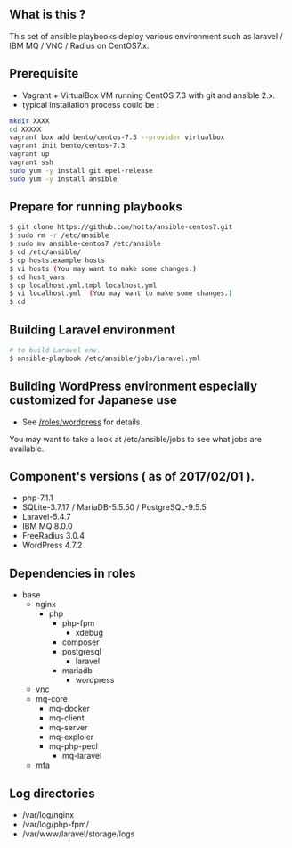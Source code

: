 ## What is this ?

This set of ansible playbooks deploy various environment such as laravel / IBM MQ / VNC / Radius on CentOS7.x.

## Prerequisite

- Vagrant + VirtualBox VM running CentOS 7.3 with git and ansible 2.x.
- typical installation process could be :

```bash
mkdir XXXX
cd XXXXX
vagrant box add bento/centos-7.3 --provider virtualbox
vagrant init bento/centos-7.3 
vagrant up
vagrant ssh
sudo yum -y install git epel-release
sudo yum -y install ansible
```

## Prepare for running playbooks

```bash
$ git clone https://github.com/hotta/ansible-centos7.git
$ sudo rm -r /etc/ansible
$ sudo mv ansible-centos7 /etc/ansible
$ cd /etc/ansible/
$ cp hosts.example hosts
$ vi hosts (You may want to make some changes.)
$ cd host_vars
$ cp localhost.yml.tmpl localhost.yml
$ vi localhost.yml  (You may want to make some changes.)
$ cd
```

## Building Laravel environment 

```bash
# to build Laravel env.
$ ansible-playbook /etc/ansible/jobs/laravel.yml
```

## Building WordPress environment especially customized for Japanese use

- See [/roles/wordpress](https://github.com/hotta/ansible-centos7/tree/master/roles/wordpress) for details.

You may want to take a look at /etc/ansible/jobs to see what jobs are
available.

## Component's versions ( as of 2017/02/01 ).

- php-7.1.1
- SQLite-3.7.17 / MariaDB-5.5.50 / PostgreSQL-9.5.5
- Laravel-5.4.7
- IBM MQ 8.0.0
- FreeRadius 3.0.4
- WordPress 4.7.2

## Dependencies in roles

- base
  - nginx
    - php
      - php-fpm
        - xdebug
      - composer
      - postgresql
        - laravel
      - mariadb
        - wordpress
  - vnc
  - mq-core
    - mq-docker
    - mq-client
    - mq-server
    - mq-exploler
    - mq-php-pecl
      - mq-laravel
  - mfa

## Log directories

- /var/log/nginx
- /var/log/php-fpm/
- /var/www/laravel/storage/logs
